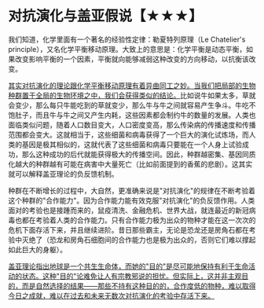 # 对抗演化与盖亚假说【★★★】

我们知道，化学里面有一个著名的经验性定律：勒夏特列原理（Le Chatelier\'s
principle），又名化学平衡移动原理。大致上的意思是：化学平衡是动态平衡，如果改变影响平衡的一个因素，平衡就向能够减弱这种改变的方向移动，以抗衡该改变。

[其实对抗演化的理论跟化学平衡移动原理有着异曲同工之妙。当我们把局部的生物种群置于全局的生物环境之中，我们会获得类似的结论。]()比如说牛如果太多，草就会变少，那么每只牛能吃到的草就变少，那么牛与牛之间就容易产生争斗。牛吃不饱肚子，而且牛与牛之间又产生内耗，这些因素都会制约牛的数量的发展。人类也面临类似问题，随着人口数目变大，人口密度变高，那么传染病的传播速度和传播范围都会变大。这就相当于，这些细菌和病毒获得了一个巨大的演化试炼场，而人类的基因是极其相似的，这就代表了这些细菌和病毒只要能在一个人身上试验成功，那么这种成功的后代就能获得极大的传播空间。因此，种群越密集、基因同质化越大的种群越有可能在病害中大量死亡（比如前面提到的香蕉的悲剧）。这其实就可以解释盖亚理论的负反馈机制。

种群在不断增长的过程中，大自然，更准确来说是"对抗演化"的规律在不断考验着这个种群的"合作能力"。因为合作能力能有效克服"对抗演化"的负反馈作用。人类面对的考验也是接踵而来的，鼠疫清洗、金融危机、世界大战，就连最近的新冠病毒也都在考验着人类的合作能力。只有合作能力极为出众的物种才能在这一次次的危机下面存活下来，并且继续进阶。昔日那些霸主，无论是恐龙还是房角石都在考验中灭绝了（恐龙和房角石细胞间的合作能力也是极为出众的，否则它们难以撑起如此巨大的身躯）。

[盖亚理论指出地球是一个共生生命体，而她的"目的"是尽可能地保持有利于生命活动的状态。这种"目的"论难免让人有宗教邪说的担忧。但实际上，这并非主观目的，而是自然选择的结果——那些不持有这种目的的，合作度低的物种，难以取得今日之成就，难以在过去和未来无数次对抗演化的考验中存活下来。]()

